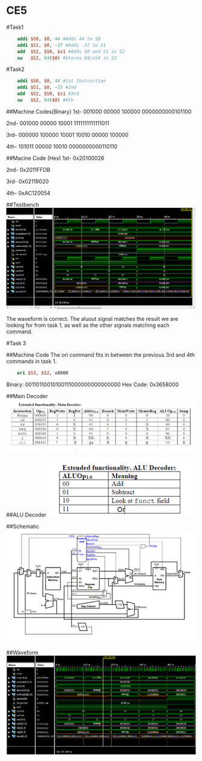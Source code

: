 CE5
======
#Task1

```mips
	addi $S0, $0, 44 #Adds 44 to S0
	addi $S1, $0, -37 #Adds -37 to S1
	add  $S2, $S0, $s1 #Adds S0 and S1 in S2
	sw   $S2, 84($0) #Stores 84/x54 in S2
```

#Task2
```mips
	addi $S0, $0, 44 #1st Instruction
	addi $S1, $0, -37 #2nd
	add  $S2, $S0, $s1 #3rd
	sw   $S2, 84($0) #4th
```
##Machine Codes(Binary)
1st- 001000 00000 100000 0000000000101100

2nd- 001000 00000 10001 1111111111111011

3rd- 000000 100000 10001 10010 00000 100000

4th- 101011 00000 10010 0000000000110110

##Macine Code (Hex)
1st- 0x20100026

2nd- 0x2011FFDB

3rd- 0x02119020

4th- 0xAC120054

##Testbench
![Alt Text](https://github.com/RyanRedhead/CE5/blob/master/Task2.PNG?raw=true)

The waveform is correct. The aluout signal matches the result we are looking for from task 1, as well as the other signals matching each command. 

#Task 3

##Machine Code
The ori command fits in between the previous 3rd and 4th commands in task 1.

```mips
	ori $S3, $S2, x8000
```
Binary: 00110110010100111000000000000000
Hex Code: 0x3658000

##Main Decoder
![Alt Text](https://github.com/RyanRedhead/CE5/blob/master/MainDecoder.PNG?raw=true)

##ALU Decoder
![Alt Text](https://github.com/RyanRedhead/CE5/blob/master/ALUDecoder.PNG?raw=true)

##Schematic
![Alt Text](https://github.com/RyanRedhead/CE5/blob/master/ALUSchematic.PNG?raw=true)

##Waveform
![Alt Text](https://github.com/RyanRedhead/CE5/blob/master/ORIcommand.PNG?raw=true)

